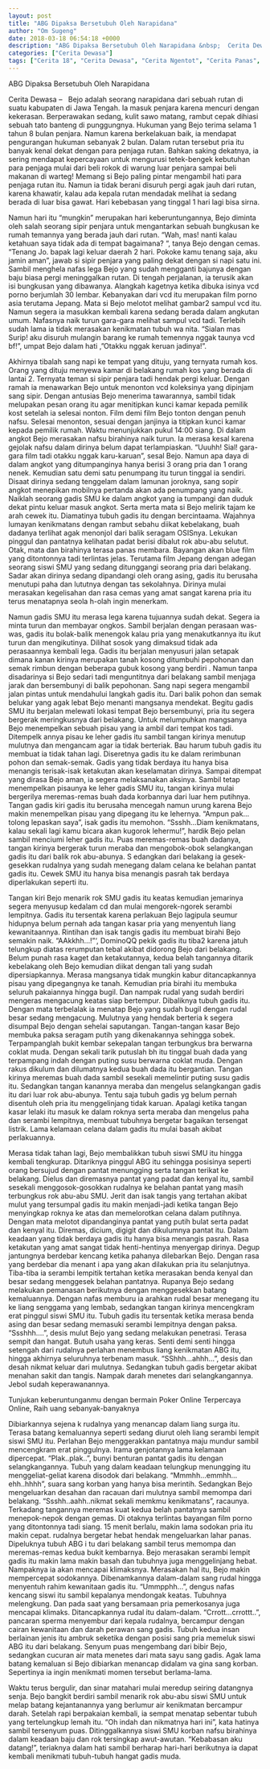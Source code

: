 ```yaml
---
layout: post
title: "ABG Dipaksa Bersetubuh Oleh Narapidana"
author: "Om Sugeng"
date: 2018-03-18 06:54:18 +0000
description: "ABG Dipaksa Bersetubuh Oleh Narapidana &nbsp;  Cerita Dewasa &#8211;\u00a0 \u00a0Bejo adalah seorang narapidana dari sebuah rutan di suatu kabupaten di Jawa Tengah. Ia masuk penjara karena mencuri dengan kekera..."
categories: ["Cerita Dewasa"]
tags: ["Cerita 18", "Cerita Dewasa", "Cerita Ngentot", "Cerita Panas", "Cerita Seks Pelajar"]
---
```


ABG Dipaksa Bersetubuh Oleh Narapidana
&nbsp;

Cerita Dewasa &#8211;   Bejo adalah seorang narapidana dari sebuah rutan di suatu kabupaten di Jawa Tengah. Ia masuk penjara karena mencuri dengan kekerasan. Berperawakan sedang, kulit sawo matang, rambut cepak dihiasi sebuah tato banteng di punggungnya. Hukuman yang Bejo terima selama 1 tahun 8 bulan penjara. Namun karena berkelakuan baik, ia mendapat pengurangan hukuman sebanyak 2 bulan. Dalam rutan tersebut pria itu banyak kenal dekat dengan para penjaga rutan. Bahkan saking dekatnya, ia sering mendapat kepercayaan untuk mengurusi tetek-bengek kebutuhan para penjaga mulai dari beli rokok di warung luar penjara sampai beli makanan di warteg! Memang si Bejo paling pintar mengambil hati para penjaga rutan itu. Namun ia tidak berani disuruh pergi agak jauh dari rutan, karena khawatir, kalau ada kepala rutan mendadak melihat ia sedang berada di luar bisa gawat. Hari kebebasan yang tinggal 1 hari lagi bisa sirna.

Namun hari itu “mungkin” merupakan hari keberuntungannya, Bejo diminta oleh salah seorang sipir penjara untuk mengantarkan sebuah bungkusan ke rumah temannya yang berada jauh dari rutan. “Wah, mas! nanti kalau ketahuan saya tidak ada di tempat bagaimana? “, tanya Bejo dengan cemas. “Tenang Jo. bapak lagi keluar daerah 2 hari. Pokoke kamu tenang saja, aku jamin aman”, jawab si sipir penjara yang paling dekat dengan si napi satu ini. Sambil menghela nafas lega Bejo yang sudah mengganti bajunya dengan baju biasa pergi meninggalkan rutan. Di tengah perjalanan, ia terusik akan isi bungkusan yang dibawanya. Alangkah kagetnya ketika dibuka isinya vcd porno berjumlah 30 lembar. Kebanyakan dari vcd itu merupakan film porno asia terutama Jepang. Mata si Bejo melotot melihat gambar2 sampul vcd itu. Namun segera ia masukkan kembali karena sedang berada dalam angkutan umum. Nafasnya naik turun gara-gara melihat sampul vcd tadi. Terlebih sudah lama ia tidak merasakan kenikmatan tubuh wa nita. “Sialan mas Surip! aku disuruh mulangin barang ke rumah temennya nggak taunya vcd bf!”, umpat Bejo dalam hati ,”Otakku nggak keruan jadinya!”.

Akhirnya tibalah sang napi ke tempat yang dituju, yang ternyata rumah kos. Orang yang dituju menyewa kamar di belakang rumah kos yang berada di lantai 2. Ternyata teman si sipir penjara tadi hendak pergi keluar. Dengan ramah ia menawarkan Bejo untuk menonton vcd koleksinya yang dipinjam sang sipir. Dengan antusias Bejo menerima tawarannya, sambil tidak melupakan pesan orang itu agar menitipkan kunci kamar kepada pemilik kost setelah ia selesai nonton. Film demi film Bejo tonton dengan penuh nafsu. Selesai menonton, sesuai dengan janjinya ia titipkan kunci kamar kepada pemilik rumah. Waktu menunjukkan pukul 14:00 siang. Di dalam angkot Bejo merasakan nafsu birahinya naik turun. Ia merasa kesal karena gejolak nafsu dalam dirinya belum dapat terlampiaskan. “Uuuhh! Sial! gara-gara film tadi otakku nggak karu-karuan”, sesal Bejo. Namun apa daya di dalam angkot yang ditumpanginya hanya berisi 3 orang pria dan 1 orang nenek. Kemudian satu demi satu penumpang itu turun tinggal ia sendiri. Disaat dirinya sedang tenggelam dalam lamunan joroknya, sang sopir angkot menepikan mobilnya pertanda akan ada penumpang yang naik. Naiklah seorang gadis SMU ke dalam angkot yang ia tumpangi dan duduk dekat pintu keluar masuk angkot. Serta merta mata si Bejo melirik tajam ke arah cewek itu. Diamatinya tubuh gadis itu dengan bercintaama. Wajahnya lumayan kenikmatans dengan rambut sebahu diikat kebelakang, buah dadanya terlihat agak menonjol dari balik seragam OSISnya. Lekukan pinggul dan pantatnya kelihatan padat berisi dibalut rok abu-abu selutut. Otak, mata dan birahinya terasa panas membara. Bayangan akan blue film yang ditontonnya tadi terlintas jelas. Terutama film Jepang dengan adegan seorang siswi SMU yang sedang ditunggangi seorang pria dari belakang. Sadar akan dirinya sedang dipandangi oleh orang asing, gadis itu berusaha menutupi paha dan lututnya dengan tas sekolahnya. Dirinya mulai merasakan kegelisahan dan rasa cemas yang amat sangat karena pria itu terus menatapnya seola h-olah ingin menerkam.

Namun gadis SMU itu merasa lega karena tujuannya sudah dekat. Segera ia minta turun dan membayar ongkos. Sambil berjalan dengan perasaan was-was, gadis itu bolak-balik menengok kalau pria yang menakutkannya itu ikut turun dan mengikutinya. Dilihat sosok yang dimaksud tidak ada perasaannya kembali lega. Gadis itu berjalan menyusuri jalan setapak dimana kanan kirinya merupakan tanah kosong ditumbuhi pepohonan dan semak rimbun dengan beberapa gubuk kosong yang berdiri . Namun tanpa disadarinya si Bejo sedari tadi menguntitnya dari belakang sambil menjaga jarak dan bersembunyi di balik pepohonan. Sang napi segera mengambil jalan pintas untuk mendahului langkah gadis itu. Dari balik pohon dan semak belukar yang agak lebat Bejo menanti mangsanya mendekat. Begitu gadis SMU itu berjalan melewati lokasi tempat Bejo bersembunyi, pria itu segera bergerak meringkusnya dari belakang. Untuk melumpuhkan mangsanya Bejo menempelkan sebuah pisau yang ia ambil dari tempat kos tadi. Ditempelk annya pisau ke leher gadis itu sambil tangan kirinya menutup mulutnya dan mengancam agar ia tidak berteriak. Bau harum tubuh gadis itu membuat ia tidak tahan lagi. Diseretnya gadis itu ke dalam rerimbunan pohon dan semak-semak. Gadis yang tidak berdaya itu hanya bisa menangis terisak-isak ketakutan akan keselamatan dirinya. Sampai ditempat yang dirasa Bejo aman, ia segera melaksanakan aksinya. Sambil tetap menempelkan pisaunya ke leher gadis SMU itu, tangan kirinya mulai bergerilya meremas-remas buah dada korbannya dari luar hem putihnya. Tangan gadis kiri gadis itu berusaha mencegah namun urung karena Bejo makin menempelkan pisau yang dipegang itu ke lehernya. “Ampun pak…tolong lepaskan saya”, isak gadis itu memohon. “Ssshh…Diam kenikmatans, kalau sekali lagi kamu bicara akan kugorok lehermu!”, hardik Bejo pelan sambil menciumi leher gadis itu. Puas meremas-remas buah dadanya, tangan kirinya bergerak turun meraba dan mengobok-obok selangkangan gadis itu dari balik rok abu-abunya. S edangkan dari belakang ia gesek-gesekkan rudalnya yang sudah menegang dalam celana ke belahan pantat gadis itu. Cewek SMU itu hanya bisa menangis pasrah tak berdaya diperlakukan seperti itu.

Tangan kiri Bejo menarik rok SMU gadis itu keatas kemudian jemarinya segera menyusup kedalam cd dan mulai mengorek-ngorek serambi lempitnya. Gadis itu tersentak karena perlakuan Bejo lagipula seumur hidupnya belum pernah ada tangan kasar pria yang menyentuh liang kewanitaannya. Rintihan dan isak tangis gadis itu membuat birahi Bejo semakin naik. “AAkkhh…!”‘, DominoQQ pekik gadis itu tiba2 karena jatuh telungkup diatas rerumputan tebal akibat didorong Bejo dari belakang. Belum punah rasa kaget dan ketakutannya, kedua belah tangannya ditarik kebelakang oleh Bejo kemudian diikat dengan tali yang sudah dipersiapkannya. Merasa mangsanya tidak mungkin kabur ditancapkannya pisau yang dipegangnya ke tanah. Kemudian pria birahi itu membuka seluruh pakaiannya hingga bugil. Dan nampak rudal yang sudah berdiri mengeras mengacung keatas siap bertempur. Dibaliknya tubuh gadis itu. Dengan mata terbelalak ia menatap Bejo yang sudah bugil dengan rudal besar sedang mengacung. Mulutnya yang hendak berteria k segera disumpal Bejo dengan sehelai saputangan. Tangan-tangan kasar Bejo membuka paksa seragam putih yang dikenakannya sehingga sobek. Terpampanglah bukit kembar sekepalan tangan terbungkus bra berwarna coklat muda. Dengan sekali tarik putuslah bh itu tinggal buah dada yang terpampang indah dengan puting susu berwarna coklat muda. Dengan rakus dikulum dan dilumatnya kedua buah dada itu bergantian. Tangan kirinya meremas buah dada sambil sesekali memelintir puting susu gadis itu. Sedangkan tangan kanannya meraba dan mengelus selangkangan gadis itu dari luar rok abu-abunya. Tentu saja tubuh gadis yg belum pernah disentuh oleh pria itu menggelinjang tidak karuan. Apalagi ketika tangan kasar lelaki itu masuk ke dalam roknya serta meraba dan mengelus paha dan serambi lempitnya, membuat tubuhnya bergetar bagaikan tersengat listrik. Lama kelamaan celana dalam gadis itu mulai basah akibat perlakuannya.

Merasa tidak tahan lagi, Bejo membalikkan tubuh siswi SMU itu hingga kembali tengkurap. Ditariknya pinggul ABG itu sehingga posisinya seperti orang bersujud dengan pantat menungging serta tangan terikat ke belakang. Dielus dan diremasnya pantat yang padat dan kenyal itu, sambil sesekali menggosok-gosokkan rudalnya ke belahan pantat yang masih terbungkus rok abu-abu SMU. Jerit dan isak tangis yang tertahan akibat mulut yang tersumpal gadis itu makin menjadi-jadi ketika tangan Bejo menyingkap roknya ke atas dan memelorotkan celana dalam putihnya. Dengan mata melotot dipandanginya pantat yang putih bulat serta padat dan kenyal itu. Diremas, dicium, digigit dan dikulumnya pantat itu. Dalam keadaan yang tidak berdaya gadis itu hanya bisa menangis pasrah. Rasa ketakutan yang amat sangat tidak henti-hentinya menyergap dirinya. Degup jantungnya berdebar kencang ketika pahanya dilebarkan Bejo. Dengan rasa yang berdebar dia menant i apa yang akan dilakukan pria itu selanjutnya. Tiba-tiba ia serambi lempitik tertahan ketika merasakan benda kenyal dan besar sedang menggesek belahan pantatnya. Rupanya Bejo sedang melakukan pemanasan berikutnya dengan menggesekkan batang kemaluannya. Dengan nafas memburu ia arahkan rudal besar menegang itu ke liang senggama yang lembab, sedangkan tangan kirinya mencengkram erat pinggul siswi SMU itu. Tubuh gadis itu tersentak ketika merasa benda asing dan besar sedang memasuki serambi lempitnya dengan paksa. “Ssshhh….”, desis mulut Bejo yang sedang melakukan penetrasi. Terasa sempit dan hangat. Butuh usaha yang keras. Senti demi senti hingga setengah dari rudalnya perlahan menembus liang kenikmatan ABG itu, hingga akhirnya seluruhnya terbenam masuk. “SShhh…ahhh…”, desis dan desah nikmat keluar dari mulutnya. Sedangkan tubuh gadis bergetar akibat menahan sakit dan tangis. Nampak darah menetes dari selangkangannya. Jebol sudah keperawanannya.

Tunjukan keberuntunganmu dengan bermain Poker Online Terpercaya Online, Raih uang sebanyak-banyaknya

Dibiarkannya sejena k rudalnya yang menancap dalam liang surga itu. Terasa batang kemaluannya seperti sedang diurut oleh liang serambi lempit siswi SMU itu. Perlahan Bejo menggerakkan pantatnya maju mundur sambil mencengkram erat pinggulnya. Irama genjotannya lama kelamaan dipercepat. “Plak..plak..”, bunyi benturan pantat gadis itu dengan selangkangannya. Tubuh yang dalam keadaan telungkup menungging itu menggeliat-geliat karena disodok dari belakang. “Mmmhh…emmhh…ehh..hhhh”, suara sang korban yang hanya bisa merintih. Sedangkan Bejo mengeluarkan desahan dan racauan dari mulutnya sambil memompa dari belakang. “Ssshh..aahh..nikmat sekali memkmu kenikmatans”, racaunya. Terkadang tangannya meremas kuat kedua belah pantatnya sambil menepok-nepok dengan gemas. Di otaknya terlintas bayangan film porno yang ditontonnya tadi siang. 15 menit berlalu, makin lama sodokan pria itu makin cepat. rudalnya bergetar hebat hendak mengeluarkan lahar panas. Dipeluknya tubuh ABG i tu dari belakang sambil terus memompa dan meremas-remas kedua bukit kembarnya. Bejo merasakan serambi lempit gadis itu makin lama makin basah dan tubuhnya juga menggelinjang hebat. Nampaknya ia akan mencapai klimaksnya. Merasakan hal itu, Bejo makin mempercepat sodokannya. Dibenamkannya dalam-dalam sang rudal hingga menyentuh rahim kewanitaan gadis itu. “Ummpphh…”, dengus nafas kencang siswi itu sambil kepalanya mendongak keatas. Tubuhnya melengkung. Dan pada saat yang bersamaan pria pemerkosanya juga mencapai klimaks. Ditancapkannya rudal itu dalam-dalam. “Crrott…crrottt..”, pancaran sperma menyembur dari kepala rudalnya, bercampur dengan cairan kewanitaan dan darah perawan sang gadis. Tubuh kedua insan berlainan jenis itu ambruk seketika dengan posisi sang pria memeluk siswi ABG itu dari belakang. Senyum puas mengembang dari bibir Bejo, sedangkan cucuran air mata menetes dari mata sayu sang gadis. Agak lama batang kemaluan si Bejo dibiarkan menancap didalam va gina sang korban. Sepertinya ia ingin menikmati momen tersebut berlama-lama.

Waktu terus bergulir, dan sinar matahari mulai meredup seiring datangnya senja. Bejo bangkit berdiri sambil menarik rok abu-abu siswi SMU untuk melap batang kejantanannya yang berlumur air kenikmatan bercampur darah. Setelah rapi berpakaian kembali, ia sempat menatap sebentar tubuh yang tertelungkup lemah itu. “Oh indah dan nikmatnya hari ini”, kata hatinya sambil tersenyum puas. Ditinggalkannya siswi SMU korban nafsu birahinya dalam keadaan baju dan rok tersingkap awut-awutan. “Kebabasan aku datang!”, teriaknya dalam hati sambil berharap hari-hari berikutnya ia dapat kembali menikmati tubuh-tubuh hangat gadis muda.